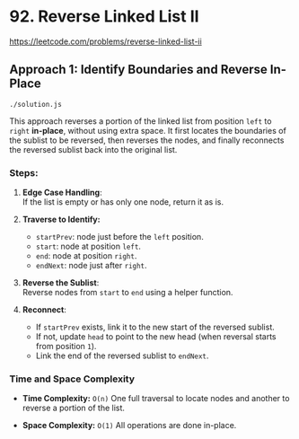 # 92. Reverse Linked List II

https://leetcode.com/problems/reverse-linked-list-ii

## Approach 1: Identify Boundaries and Reverse In-Place
`./solution.js`

This approach reverses a portion of the linked list from position `left` to `right` **in-place**, without using extra space. It first locates the boundaries of the sublist to be reversed, then reverses the nodes, and finally reconnects the reversed sublist back into the original list.

### Steps:

1. **Edge Case Handling**:  
   If the list is empty or has only one node, return it as is.

2. **Traverse to Identify:**
   - `startPrev`: node just before the `left` position.
   - `start`: node at position `left`.
   - `end`: node at position `right`.
   - `endNext`: node just after `right`.

3. **Reverse the Sublist**:  
   Reverse nodes from `start` to `end` using a helper function.

4. **Reconnect**:
   - If `startPrev` exists, link it to the new start of the reversed sublist.
   - If not, update `head` to point to the new head (when reversal starts from position `1`).
   - Link the end of the reversed sublist to `endNext`.

### Time and Space Complexity

* **Time Complexity:** `O(n)`
  One full traversal to locate nodes and another to reverse a portion of the list.

* **Space Complexity:** `O(1)`
  All operations are done in-place.
